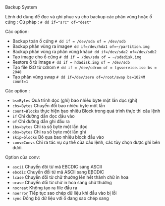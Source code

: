 Backup System 

Lệnh dd dùng để đọc và ghi phục vụ cho backup các phân  vùng hoặc ổ cứng :
Cú pháp : `# dd if="src" of="dest"` 

Các option:
- Backup toàn ổ cứng `# dd if = /dev/sda of = /dev/sdb`
- Backup phân vùng  ra image`# dd if=/dev/hda1 of=~/partition.img`
- Backup phân vùng ra phân vùng khác`# dd if=/dev/sda2 of=/dev/sdb2`
- Tạo image cho ổ cứng `# dd if = /dev/sda of = ~/sdadisk.img`
- Restore ổ từ image `# dd if = hdadisk.img of = /dev/sdb`
- Tạo file ISO từ cdrom `# dd if = /dev/cdrom of = tgsservice.iso bs = 2048`
- Tạo phân vùng swap `# dd if=/dev/zero of=/root/swap bs=1024M count=1`

Các option : 
- `bs=Bytes`	Quá trình đọc (ghi) bao nhiêu byte một lần đọc (ghi)
- `cbs=Bytes`	Chuyển đổi bao nhiêu byte một lần
- `count=Blocks`	thực hiện bao nhiêu Block trong quá trình thực thi câu lệnh
- `if`	Chỉ đường dẫn đọc đầu vào
- `of`	Chỉ đường dẫn ghi đầu ra
- `ibs=bytes`	Chỉ ra số byte một lần đọc
- `obs=bytes`	Chỉ ra số byte một lần ghi
- `skip=blocks`	Bỏ qua bao nhiêu block đầu vào
- `conv=Convs`	Chỉ ra tác vụ cụ thể của câu lệnh, các tùy chọn được ghi bên dưới.

Option của conv:
- `ascii`	Chuyển đôi từ mã EBCDIC sáng ASCII
- `ebcdic`	Chuyển đổi từ mã ASCII sang EBCDIC
- `lcase`	Chuyển đổi từ chữ thường lên hết thành chữ in hoa
- `ucase`	Chuyển đổi từ chữ in hoa sang chữ thường
- `nocreat`	Không tạo ra file đầu ra
- `noerror`	Tiếp tục sao chép dữ liệu khi đầu vào bị lỗi
- `sync`	Đồng bộ dữ liệu với ổ đang sao chép sang

